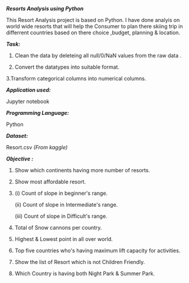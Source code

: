 _**Resorts Analysis using Python**_

This Resort Analysis project is based on Python. I have done analyis on world wide resorts that will help the Consumer to plan there skiing trip in differrent countries based on there choice ,budget, planning & location. 


_**Task:**_

1. Clean the data by deleteing all null/0/NaN  values from the raw data .

2. Convert the datatypes into suitable format.

3.Transform categorical columns into numerical columns.


_**Application used:**_

Jupyter notebook


_**Programming Language:**_

Python


**_Dataset:_**

Resort.csv _(From kaggle)_


_**Objective :**_

1. Show which continents having more number of resorts.

2. Show most affordable resort.

3. (i) Count of slope in beginner's range.

   (ii) Count of slope in Intermediate's range.

   (iii) Count of slope in Difficult's range.

4. Total of Snow cannons per country.

5. Highest & Lowest point in all over world.

6. Top five countries who's having maximum lift capacity for activities.

7. Show the list of Resort which is not Children Friendly.

8. Which Country is having both Night Park & Summer Park.
